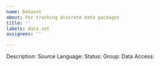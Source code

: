 ```yaml
---
name: Dataset
about: For tracking discrete data packages
title: ''
labels: data set
assignees: ''

---
```


Description:
Source Language:
Status:
Group:
Data Access:
